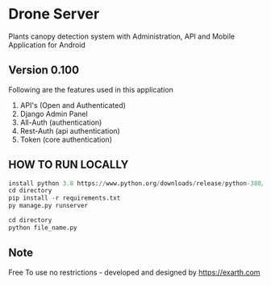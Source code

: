 # Drone Server
Plants canopy detection system with Administration, API and Mobile Application for Android

## Version 0.100
Following are the features used in this application

1. API's (Open and Authenticated)
2. Django Admin Panel
3. All-Auth (authentication)
4. Rest-Auth (api authentication)
5. Token (core authentication)

## HOW TO RUN LOCALLY
```python
install python 3.8 https://www.python.org/downloads/release/python-380/
cd directory
pip install -r requirements.txt
py manage.py runserver

cd directory
python file_name.py
```
## Note
Free To use no restrictions - developed and designed by https://exarth.com
